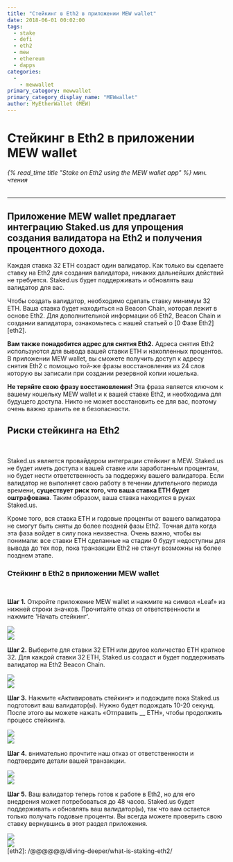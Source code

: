 ```yaml
---
title: "Стейкинг в Eth2 в приложении MEW wallet"
date: 2018-06-01 00:02:00
tags:
  - stake
  - defi
  - eth2
  - mew
  - ethereum
  - dapps
categories:
  - 
    - mewwallet
primary_category: mewwallet
primary_category_display_name: "MEWwallet"
author: MyEtherWallet (MEW)
---
```


# **Стейкинг в Eth2 в приложении MEW wallet**

###### {% read_time title "Stake on Eth2 using the MEW wallet app" %} мин. чтения

* * *

## **Приложение MEW wallet предлагает интеграцию Staked.us для упрощения создания валидатора на Eth2 и получения процентного дохода.**

Каждая ставка 32 ETH создаст один валидатор. Как только вы сделаете ставку на Eth2 для создания валидатора, никаких дальнейших действий не требуется. Staked.us будет поддерживать и обновлять ваш валидатор для вас.

Чтобы создать валидатор, необходимо сделать ставку минимум 32 ETH. Ваша ставка будет находиться на Beacon Chain, которая лежит в основе Eth2. Для дополнительной информации об Eth2, Beacon Chain и создании валидатора, ознакомьтесь с нашей статьей о [0 Фазе Eth2][eth2].

**Вам также понадобится адрес для снятия Eth2.** Адреса снятия Eth2 используются для вывода вашей ставки ETH и накопленных процентов. В приложении MEW wallet, вы сможете получить доступ к адресу снятия Eth2 с помощью той-же фразы восстановления из 24 слов которую вы записали при создании резервной копии кошелька.

**Не теряйте свою фразу восстановления!** Эта фраза является ключом к вашему кошельку MEW wallet и к вашей ставке Eth2, и необходима для будущего доступа. Никто не может восстановить ее для вас, поэтому очень важно хранить ее в безопасности.

## **Риски стейкинга на Eth2**

<br>

Staked.us является провайдером интеграции стейкинг в MEW. Staked.us не будет иметь доступа к вашей ставке или заработанным процентам, но будет нести ответственность за поддержку вашего валидатора. Если валидатор не выполняет свою работу в течении длительного периода времени, **существует риск того, что ваша ставка ETH будет оштрафована**. Таким образом, ваша ставка находится в руках Staked.us.

Кроме того, вся ставка ETH и годовые проценты от вашего валидатора не смогут быть сняты до более поздней фазы Eth2. Точная дата когда эта фаза войдет в силу пока неизвестна. Очень важно, чтобы вы понимали: все ставки ETH сделанные на стадии 0 будут недоступны для вывода до тех пор, пока транзакции Eth2 не станут возможны на более позднем этапе.

### **Стейкинг в Eth2 в приложении MEW wallet**

<br>

**Шаг 1.** Откройте приложение MEW wallet и нажмите на символ «Leaf» из нижней строки значков. Прочитайте отказ от ответственности и нажмите 'Начать стейкинг'.

<div class="d-flex justify-content-space-around flex-wrap margin-0">
  <div class="wrap-mobile-phone">
<img src="/images/posts/mewconnect/mwstake1.jpg" >
</div>
<div class="wrap-mobile-phone">
<img src="/images/posts/mewconnect/mwstake2.jpg" >
</div>
</div>

**Шаг 2.** Выберите для ставки 32 ETH или другое количество ETH кратное 32. Для каждой ставки 32 ETH, Staked.us создаст и будет поддерживать валидатор на Eth2 Beacon Chain. 

<div class="d-flex justify-content-space-around flex-wrap margin-0">
  <div class="wrap-mobile-phone">
<img src="/images/posts/mewconnect/mwstake3.jpg" >
</div>
<div class="wrap-mobile-phone">
<img src="/images/posts/mewconnect/mwstake4.jpg" >
</div>
</div>

**Шаг 3.** Нажмите «Активировать стейкинг» и подождите пока Staked.us подготовит ваш валидатор(ы). Нужно будет подождать 10-20 секунд. После этого вы можете нажать «Отправить \_\_ ETH», чтобы продолжить процесс стейкинга.

<div class="d-flex justify-content-space-around flex-wrap margin-0">
  <div class="wrap-mobile-phone">
<img src="/images/posts/mewconnect/mwstake5.jpg" >
</div>
<div class="wrap-mobile-phone">
<img src="/images/posts/mewconnect/mwstake6.jpg" >
</div>
</div>

**Шаг 4.** внимательно прочтите наш отказ от ответственности и подтвердите детали вашей транзакции.

<div class="d-flex justify-content-space-around flex-wrap margin-0">
  <div class="wrap-mobile-phone">
<img src="/images/posts/mewconnect/mwstake7.jpg" >
</div>
<div class="wrap-mobile-phone">
<img src="/images/posts/mewconnect/mwstake8.jpg" >
</div>
</div>

**Шаг 5.** Ваш валидатор теперь готов к работе в Eth2, но для его внедрения может потребоваться до 48 часов. Staked.us будет поддерживать и обновлять ваш валидатор(ы), так что вам остается только получать годовые проценты. Вы всегда можете проверить свою ставку вернувшись в этот раздел приложения.

<div class="d-flex justify-content-space-around flex-wrap margin-0">
  <div class="wrap-mobile-phone">
<img src="/images/posts/mewconnect/mwstake9.jpg" >
</div>
<div class="wrap-mobile-phone">
<img src="/images/posts/mewconnect/mwstake10.jpg" >
</div>
</div>
[eth2]: /@@@@@@/diving-deeper/what-is-staking-eth2/
